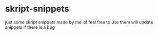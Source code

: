 # skript-snippets
just some skript snippets made by me lol
feel free to use them
will update snippets if there is a bug
